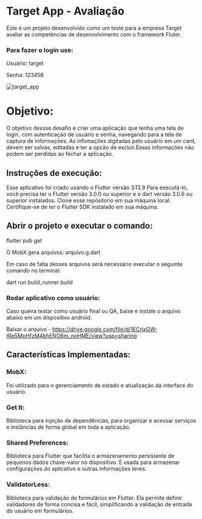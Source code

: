 # Target App - Avaliação

Este é um projeto desenvolvido como um teste para a empresa Target avaliar as competências de desenvolvimento com o framework Fluter.

### Para fazer o login use:

Usuário: target

Senha: 123456


![target_app](https://github.com/CheyenneSJ/target_challenge/assets/103771613/3d5e5092-cb17-455a-9f2c-3cf0a6008e5d)


# Objetivo:

O objetivo dessse desafio é criar uma aplicação que tenha uma tela de login, com autenticação de usuário e senha, navegando para a tela de captura de informações.
As infomações digitadas pelo usuário em um card, devem ser salvas, editadas e ter a opcão de excluir.Essas informações não podem ser perdidas ao fechar a aplicação.

## Instruções de execução:

Esse aplicativo foi criado usando o Flutter versão 3.13.9 Para executá-lo, você precisa ter o Flutter versão 3.0.0 ou superior e o dart versão 3.0.6 ou superior instalados. Clone esse repósitorio em sua máquina local. Certifique-se de ter o Flutter SDK instalado em sua máquina.

## Abrir o projeto e executar o comando:

flutter pub get

O MobX gera arquivos: arquivo.g.dart

Em caso de falta desses arquivos será necessário executar o seguinte comando no terminal:

dart run build_runner build

### Rodar aplicativo como usuário: 
Caso queira testar como usuário final ou QA, baixe e instale o arquivo abaixo em um dispositivo android.

Baixar o arquivo - https://drive.google.com/file/d/1ECrjxGW-tRe5MpHfzM4bhENO6m_noHME/view?usp=sharing

## Características Implementadas:

### MobX: 
Foi utilizado para o gerenciamento de estado e atualização da interface do usuário.

### Get It:
Biblioteca para injeção de dependências, para organizar e acessar serviços e instâncias de forma global em toda a aplicação.

### Shared Preferences:
Biblioteca para Flutter que facilita o armazenamento persistente de pequenos dados chave-valor no dispositivo. É usada para armazenar configurações do aplicativo e outras informações leves.

### ValidatorLess:
Biblioteca para validação de formulários em Flutter. Ela permite definir validadores de forma concisa e fácil, simplificando a validação de entrada do usuário em formulários.
